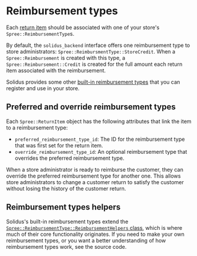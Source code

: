 # Reimbursement types

<!-- TODO:
  This article is a stub. It is not yet a good indicator of how reimbursement
  types should be used, or how they relate to reimbursements and return items.
-->

Each [return item][return-items] should be associated with one of your store's
`Spree::ReimbursementType`s.

By default, the `solidus_backend` interface offers one reimbursement type to
store administrators: `Spree::ReimbursmentType::StoreCredit`. When a
`Spree::Reimbursement` is created with this type, a
`Spree::Reimbursement::Credit` is created for the full amount each return item
associated with the reimbursement.

Solidus provides some other [built-in reimbursement types][reimbursement-types]
that you can register and use in your store.

[reimbursement-types]: https://github.com/solidusio/solidus/tree/master/core/app/models/spree/reimbursement_type
[return-items]: return-items.html

## Preferred and override reimbursement types

Each `Spree::ReturnItem` object has the following attributes that link the item
to a reimbursement type:

- `preferred_reimbursement_type_id`: The ID for the reimbursement type that was
  first set for the return item.
- `override_reimbursement_type_id`: An optional reimbursement type that
  overrides the preferred reimbursement type.

When a store administrator is ready to reimburse the customer, they can override
the preferred reimbursement type for another one. This allows store
administrators to change a customer return to satisfy the customer without
losing the history of the customer return.

## Reimbursement types helpers

Solidus's built-in reimbursement types extend the
[`Spree::ReimbursementType::ReimbursementHelpers`
class][reimbursement-helpers-class], which is where much of their core
functionality originates. If you need to make your own reimbursement types, or
you want a better understanding of how reimbursement types work, see the source
code.

[reimbursement-helpers-class]: https://github.com/solidusio/solidus/blob/master/core/app/models/spree/reimbursement_type/reimbursement_helpers.rb 
